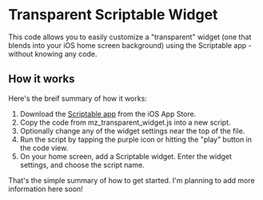 # Transparent Scriptable Widget
This code allows you to easily customize a "transparent" widget (one that blends into your iOS home screen background) using the Scriptable app - without knowing any code.

## How it works
Here's the breif summary of how it works:
1. Download the [Scriptable app](https://apps.apple.com/us/app/scriptable/id1405459188?ign-mpt=uo%3D4) from the iOS App Store.
2. Copy the code from mz_transparent_widget.js into a new script.
3. Optionally change any of the widget settings near the top of the file.
4. Run the script by tapping the purple icon or hitting the "play" button in the code view.
5. On your home screen, add a Scriptable widget. Enter the widget settings, and choose the script name.

That's the simple summary of how to get started. I'm planning to add more information here soon!
